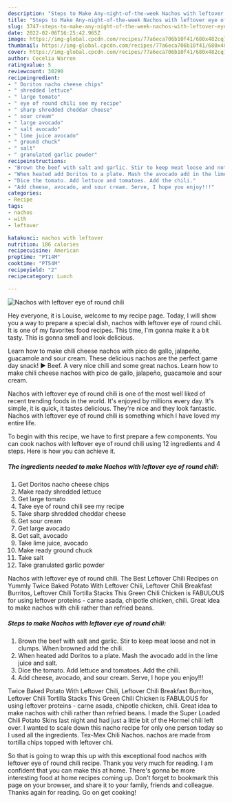 ```yaml
---
description: "Steps to Make Any-night-of-the-week Nachos with leftover eye of round chili"
title: "Steps to Make Any-night-of-the-week Nachos with leftover eye of round chili"
slug: 3747-steps-to-make-any-night-of-the-week-nachos-with-leftover-eye-of-round-chili
date: 2022-02-06T16:25:42.965Z
image: https://img-global.cpcdn.com/recipes/77a6eca706b10f41/680x482cq70/nachos-with-leftover-eye-of-round-chili-recipe-main-photo.jpg
thumbnail: https://img-global.cpcdn.com/recipes/77a6eca706b10f41/680x482cq70/nachos-with-leftover-eye-of-round-chili-recipe-main-photo.jpg
cover: https://img-global.cpcdn.com/recipes/77a6eca706b10f41/680x482cq70/nachos-with-leftover-eye-of-round-chili-recipe-main-photo.jpg
author: Cecelia Warren
ratingvalue: 5
reviewcount: 30290
recipeingredient:
- " Doritos nacho cheese chips"
- " shredded lettuce"
- " large tomato"
- " eye of round chili see my recipe"
- " sharp shredded cheddar cheese"
- " sour cream"
- " large avocado"
- " salt avocado"
- " lime juice avocado"
- " ground chuck"
- " salt"
- " granulated garlic powder"
recipeinstructions:
- "Brown the beef with salt and garlic. Stir to keep meat loose and not in clumps. When browned add the chili."
- "When heated add Doritos to a plate. Mash the avocado add in the lime juice and salt."
- "Dice the tomato. Add lettuce and tomatoes. Add the chili."
- "Add cheese, avocado, and sour cream. Serve, I hope you enjoy!!!"
categories:
- Recipe
tags:
- nachos
- with
- leftover

katakunci: nachos with leftover 
nutrition: 186 calories
recipecuisine: American
preptime: "PT14M"
cooktime: "PT54M"
recipeyield: "2"
recipecategory: Lunch

---
```



![Nachos with leftover eye of round chili](https://img-global.cpcdn.com/recipes/77a6eca706b10f41/680x482cq70/nachos-with-leftover-eye-of-round-chili-recipe-main-photo.jpg)

Hey everyone, it is Louise, welcome to my recipe page. Today, I will show you a way to prepare a special dish, nachos with leftover eye of round chili. It is one of my favorites food recipes. This time, I'm gonna make it a bit tasty. This is gonna smell and look delicious.

Learn how to make chili cheese nachos with pico de gallo, jalapeño, guacamole and sour cream. These delicious nachos are the perfect game day snack! ► Beef. A very nice chili and some great nachos. Learn how to make chili cheese nachos with pico de gallo, jalapeño, guacamole and sour cream.

Nachos with leftover eye of round chili is one of the most well liked of recent trending foods in the world. It's enjoyed by millions every day. It's simple, it is quick, it tastes delicious. They're nice and they look fantastic. Nachos with leftover eye of round chili is something which I have loved my entire life.


To begin with this recipe, we have to first prepare a few components. You can cook nachos with leftover eye of round chili using 12 ingredients and 4 steps. Here is how you can achieve it.

<!--inarticleads1-->

##### The ingredients needed to make Nachos with leftover eye of round chili:

1. Get  Doritos nacho cheese chips
1. Make ready  shredded lettuce
1. Get  large tomato
1. Take  eye of round chili see my recipe
1. Take  sharp shredded cheddar cheese
1. Get  sour cream
1. Get  large avocado
1. Get  salt, avocado
1. Take  lime juice, avocado
1. Make ready  ground chuck
1. Take  salt
1. Take  granulated garlic powder


Nachos with leftover eye of round chili. The Best Leftover Chili Recipes on Yummly Twice Baked Potato With Leftover Chili, Leftover Chili Breakfast Burritos, Leftover Chili Tortilla Stacks This Green Chili Chicken is FABULOUS for using leftover proteins - carne asada, chipotle chicken, chili. Great idea to make nachos with chili rather than refried beans. 

<!--inarticleads2-->

##### Steps to make Nachos with leftover eye of round chili:

1. Brown the beef with salt and garlic. Stir to keep meat loose and not in clumps. When browned add the chili.
1. When heated add Doritos to a plate. Mash the avocado add in the lime juice and salt.
1. Dice the tomato. Add lettuce and tomatoes. Add the chili.
1. Add cheese, avocado, and sour cream. Serve, I hope you enjoy!!!


Twice Baked Potato With Leftover Chili, Leftover Chili Breakfast Burritos, Leftover Chili Tortilla Stacks This Green Chili Chicken is FABULOUS for using leftover proteins - carne asada, chipotle chicken, chili. Great idea to make nachos with chili rather than refried beans. I made the Super Loaded Chili Potato Skins last night and had just a little bit of the Hormel chili left over. I wanted to scale down this nacho recipe for only one person today so I used all the ingredients. Tex-Mex Chili Nachos. nachos are made from tortilla chips topped with leftover chi. 

So that is going to wrap this up with this exceptional food nachos with leftover eye of round chili recipe. Thank you very much for reading. I am confident that you can make this at home. There's gonna be more interesting food at home recipes coming up. Don't forget to bookmark this page on your browser, and share it to your family, friends and colleague. Thanks again for reading. Go on get cooking!
